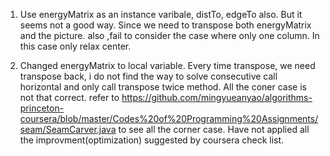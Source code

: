1. Use energyMatrix as an instance varibale, distTo, edgeTo also. But it seems not a good way. Since we need to transpose both energyMatrix and the picture.
also ,fail to consider the case where only one column. In this case only relax center.

2. Changed energyMatrix to local variable. Every time transpose, we need transpose back, i do not find the way to solve consecutive call horizontal and only call transpose twice method. All the coner case is not that correct. refer to https://github.com/mingyueanyao/algorithms-princeton-coursera/blob/master/Codes%20of%20Programming%20Assignments/seam/SeamCarver.java to see all the corner case. Have not applied all the improvment(optimization) suggested by coursera check list.  
